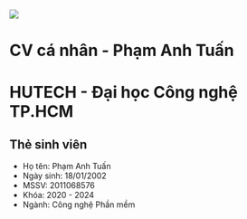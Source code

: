 # <img src="https://zpsocial-f51-org.zadn.vn/899c7a86b0a85ef607b9.jpg" draggable="false" style="max-height: 100%; max-width: 100%; transition: scale 200ms ease 0s, translate 80ms ease 0s; transform-origin: center center;">
# CV cá nhân - Phạm Anh Tuấn
# HUTECH - Đại học Công nghệ TP.HCM
## Thẻ sinh viên
*  Họ tên: Phạm Anh Tuấn    
*  Ngày sinh: 18/01/2002
*  MSSV: 2011068576
*  Khóa: 2020 - 2024
*  Ngành: Công nghệ Phần mềm